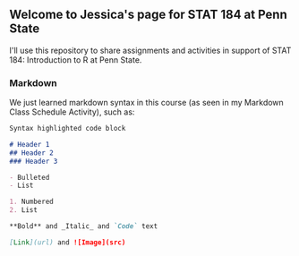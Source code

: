 ## Welcome to Jessica's page for STAT 184 at Penn State

I'll use this repository to share assignments and activities in support of STAT 184: Introduction to R at Penn State.

### Markdown

We just learned markdown syntax in this course (as seen in my Markdown Class Schedule Activity), such as:

```markdown
Syntax highlighted code block

# Header 1
## Header 2
### Header 3

- Bulleted
- List

1. Numbered
2. List

**Bold** and _Italic_ and `Code` text

[Link](url) and ![Image](src)
```

